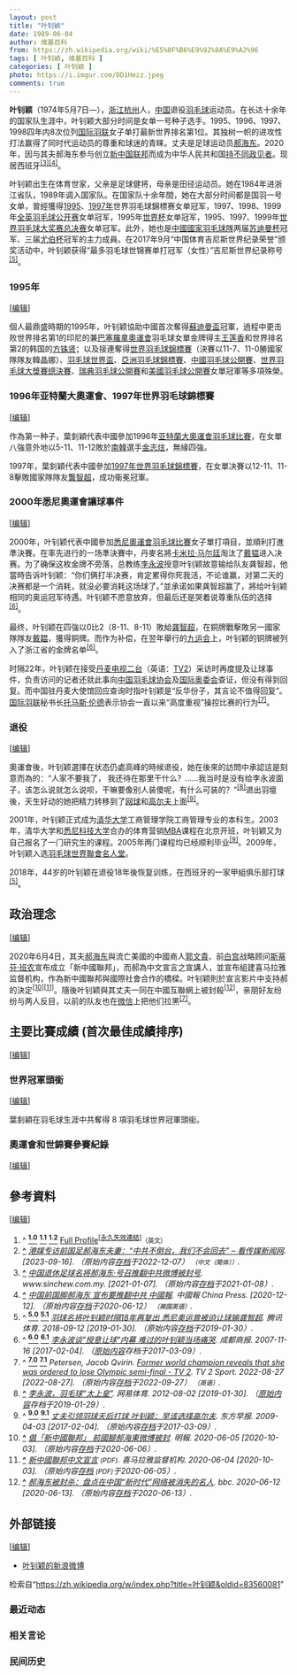 ```yaml
---
layout: post
title: "叶钊颖"
date: 1989-06-04
author: 维基百科
from: https://zh.wikipedia.org/wiki/%E5%8F%B6%E9%92%8A%E9%A2%96
tags: [ 叶钊颖, 维基百科 ]
categories: [ 叶钊颖 ]
photo: https://i.imgur.com/DD1Hezz.jpeg
comments: true
---
```

<div class="mw-content-ltr mw-parser-output" lang="zh" dir="ltr"><div id="noteTA-fd04aeeb" class="noteTA"><div class="noteTA-group"><div data-noteta-group-source="module" data-noteta-group="Badminton"></div></div></div>
<style data-mw-deduplicate="TemplateStyles:r83732082">.mw-parser-output .infobox-subbox{padding:0;border:none;margin:-3px;width:auto;min-width:100%;font-size:100%;clear:none;float:none;background-color:transparent}.mw-parser-output .infobox-3cols-child{margin:auto}.mw-parser-output .infobox .navbar{font-size:100%}body.skin-minerva .mw-parser-output .infobox-header,body.skin-minerva .mw-parser-output .infobox-subheader,body.skin-minerva .mw-parser-output .infobox-above,body.skin-minerva .mw-parser-output .infobox-title,body.skin-minerva .mw-parser-output .infobox-image,body.skin-minerva .mw-parser-output .infobox-full-data,body.skin-minerva .mw-parser-output .infobox-below{text-align:center}@media screen{html.skin-theme-clientpref-night .mw-parser-output .infobox-full-data:not(.notheme)>div:not(.notheme)[style]{background:#1f1f23!important;color:#f8f9fa}@media screen and (prefers-color-scheme:dark){html.skin-theme-clientpref-os .mw-parser-output .infobox-full-data:not(.notheme) div:not(.notheme){background:#1f1f23!important;color:#f8f9fa}}html.skin-theme-clientpref-night .mw-parser-output .infobox td div:not(.notheme)[style]{background:transparent!important;color:var(--color-base,#202122)}@media screen and (prefers-color-scheme:dark){html.skin-theme-clientpref-os .mw-parser-output .infobox td div:not(.notheme)[style]{background:transparent!important;color:var(--color-base,#202122)}}html.skin-theme-clientpref-night .mw-parser-output .infobox td div.NavHead:not(.notheme)[style]{background:transparent!important}}@media screen and (prefers-color-scheme:dark){html.skin-theme-clientpref-os .mw-parser-output .infobox td div.NavHead:not(.notheme)[style]{background:transparent!important}}@media(min-width:640px){body.skin--responsive .mw-parser-output .infobox-table{display:table!important}body.skin--responsive .mw-parser-output .infobox-table>caption{display:table-caption!important}body.skin--responsive .mw-parser-output .infobox-table>tbody{display:table-row-group}body.skin--responsive .mw-parser-output .infobox-table tr{display:table-row!important}body.skin--responsive .mw-parser-output .infobox-table th,body.skin--responsive .mw-parser-output .infobox-table td{padding-left:inherit;padding-right:inherit}}</style>
<style data-mw-deduplicate="TemplateStyles:r67735281">body.skin-minerva .mw-parser-output .infobox table{display:table}body.skin-minerva .mw-parser-output .infobox caption{display:table-caption}</style>

<p><b>叶钊颖</b>（1974年5月7日<span class="useeditintro" title="Template:BLP editintro">—</span>），<a href="/wiki/%E6%B5%99%E6%B1%9F" class="mw-redirect" title="浙江">浙江</a><a href="/wiki/%E6%9D%AD%E5%B7%9E" class="mw-redirect" title="杭州">杭州</a>人，<a href="/wiki/%E4%B8%AD%E5%8D%8E%E4%BA%BA%E6%B0%91%E5%85%B1%E5%92%8C%E5%9B%BD" title="中华人民共和国">中国</a>退役<a href="/wiki/%E7%BE%BD%E6%AF%9B%E7%90%83" title="羽毛球">羽毛球</a>运动员。在长达十余年的国家队生涯中，叶钊颖大部分时间是女单一号种子选手。1995、1996、1997、1998四年内8次位列<a href="/wiki/%E5%9B%BD%E9%99%85%E7%BE%BD%E8%81%94" class="mw-redirect" title="国际羽联">国际羽联</a>女子单打最新世界排名第1位。其独树一帜的进攻性打法赢得了同时代运动员的尊重和球迷的青睐。丈夫是足球运动员<a href="/wiki/%E9%83%9D%E6%B5%B7%E4%B8%9C" title="郝海东">郝海东</a>。2020年，因与其夫郝海东参与创立<a href="/wiki/%E6%96%B0%E4%B8%AD%E5%9B%BD%E8%81%94%E9%82%A6" class="mw-redirect" title="新中国联邦">新中国联邦</a>而成为中华人民共和国<a href="/wiki/%E6%8C%81%E4%B8%8D%E5%90%8C%E6%94%BF%E8%A7%81%E8%80%85" title="持不同政见者">持不同政见者</a>。现居西班牙<sup id="cite_ref-3" class="reference"><a href="#cite_note-3"><span class="cite-bracket">[</span>3<span class="cite-bracket">]</span></a></sup><sup id="cite_ref-4" class="reference"><a href="#cite_note-4"><span class="cite-bracket">[</span>4<span class="cite-bracket">]</span></a></sup>。
</p>
<meta property="mw:PageProp/toc">
<div class="mw-heading mw-heading2"></div>
<p>叶钊颖出生在体育世家，父亲是足球健将，母亲是田径运动员。她在1984年进浙江省队，1989年调入国家队。在国家队十余年間，她在大部分时间都是国羽一号女单，曾經獲得<a href="/wiki/1995%E5%B9%B4%E4%B8%96%E7%95%8C%E7%BE%BD%E6%AF%9B%E7%90%83%E9%8C%A6%E6%A8%99%E8%B3%BD" title="1995年世界羽毛球錦標賽">1995</a>、<a href="/wiki/1997%E5%B9%B4%E4%B8%96%E7%95%8C%E7%BE%BD%E6%AF%9B%E7%90%83%E9%8C%A6%E6%A8%99%E8%B3%BD" title="1997年世界羽毛球錦標賽">1997年</a>世界羽毛球錦標赛女单冠军，1997、1998、1999年<a href="/wiki/%E5%85%A8%E8%8B%B1%E7%BE%BD%E6%AF%9B%E7%90%83%E5%85%AC%E5%BC%80%E8%B5%9B" class="mw-redirect" title="全英羽毛球公开赛">全英羽毛球公开赛</a>女单冠军，1995年<a href="/wiki/%E7%BE%BD%E6%AF%9B%E7%90%83%E4%B8%96%E7%95%8C%E6%9D%AF" title="羽毛球世界杯">世界杯</a>女单冠军，1995、1997、1999年<a href="/wiki/%E4%B8%96%E7%95%8C%E7%BE%BD%E6%AF%9B%E7%90%83%E5%A4%A7%E5%A5%96%E8%B5%9B%E6%80%BB%E5%86%B3%E8%B5%9B" title="世界羽毛球大奖赛总决赛">世界羽毛球大奖赛总决赛</a>女单冠军。此外，她也是<a href="/wiki/%E4%B8%AD%E5%9B%BD%E5%9B%BD%E5%AE%B6%E7%BE%BD%E6%AF%9B%E7%90%83%E9%98%9F" title="中国国家羽毛球队">中國國家羽毛球隊</a>两届<a href="/wiki/%E8%8B%8F%E8%BF%AA%E6%9B%BC%E6%9D%AF" class="mw-redirect" title="苏迪曼杯">苏迪曼杯</a>冠军、三届<a href="/wiki/%E5%B0%A4%E4%BC%AF%E6%9D%AF" title="尤伯杯">尤伯杯</a>冠军的主力成員。在2017年9月“中国体育吉尼斯世界纪录荣誉”颁奖活动中，叶钊颖获得“最多羽毛球世锦赛单打冠军（女性）”吉尼斯世界纪录称号<sup id="cite_ref-再复出_5-0" class="reference"><a href="#cite_note-再复出-5"><span class="cite-bracket">[</span>5<span class="cite-bracket">]</span></a></sup>。
</p>
<div class="mw-heading mw-heading3"><h3 id="1995年"><span id="1995.E5.B9.B4"></span>1995年</h3><span class="mw-editsection"><span class="mw-editsection-bracket">[</span><a href="/w/index.php?title=%E5%8F%B6%E9%92%8A%E9%A2%96&amp;action=edit&amp;section=2" title="编辑章节：1995年"><span>编辑</span></a><span class="mw-editsection-bracket">]</span></span></div>
<p>個人最鼎盛時期的1995年，叶钊颖協助中國首次奪得<a href="/wiki/%E8%98%87%E8%BF%AA%E6%9B%BC%E7%9B%83" title="蘇迪曼盃">蘇迪曼盃</a>冠軍，過程中更击败世界排名第1的印尼的兼<a href="/wiki/1992%E5%B9%B4%E5%A4%8F%E5%AD%A3%E5%A5%A7%E6%9E%97%E5%8C%B9%E5%85%8B%E9%81%8B%E5%8B%95%E6%9C%83" class="mw-redirect" title="1992年夏季奧林匹克運動會">巴塞羅拿奧運會</a>羽毛球女單金牌得主<a href="/wiki/%E7%8E%8B%E8%8E%B2%E9%A6%99" title="王莲香">王莲香</a>和世界排名第2的韩国的<a href="/wiki/%E6%96%B9%E9%8A%96%E8%B3%A2" title="方銖賢">方铢贤</a>；以及接連奪得<a href="/wiki/%E4%B8%96%E7%95%8C%E7%BE%BD%E6%AF%9B%E7%90%83%E9%8C%A6%E6%A8%99%E8%B3%BD" class="mw-redirect" title="世界羽毛球錦標賽">世界羽毛球錦標賽</a>（決賽以11-7、11-0勝國家隊隊友韓晶娜）、<a href="/wiki/%E7%BE%BD%E6%AF%9B%E7%90%83%E4%B8%96%E7%95%8C%E6%9D%AF" title="羽毛球世界杯">羽毛球世界盃</a>、<a href="/wiki/%E4%BA%9E%E6%B4%B2%E7%BE%BD%E6%AF%9B%E7%90%83%E9%8C%A6%E6%A8%99%E8%B3%BD" class="mw-redirect" title="亞洲羽毛球錦標賽">亞洲羽毛球錦標賽</a>、<a href="/wiki/%E4%B8%AD%E5%9C%8B%E7%BE%BD%E6%AF%9B%E7%90%83%E5%85%AC%E9%96%8B%E8%B3%BD" class="mw-redirect" title="中國羽毛球公開賽">中國羽毛球公開賽</a>、<a href="/wiki/%E4%B8%96%E7%95%8C%E7%BE%BD%E6%AF%9B%E7%90%83%E5%A4%A7%E5%A5%96%E8%B5%9B%E6%80%BB%E5%86%B3%E8%B5%9B" title="世界羽毛球大奖赛总决赛">世界羽毛球大獎賽總決賽</a>、<a href="/wiki/%E7%91%9E%E5%85%B8%E7%BE%BD%E6%AF%9B%E7%90%83%E5%85%AC%E9%96%8B%E8%B3%BD" class="mw-redirect" title="瑞典羽毛球公開賽">瑞典羽毛球公開賽</a>和<a href="/wiki/%E7%BE%8E%E5%9C%8B%E7%BE%BD%E6%AF%9B%E7%90%83%E5%85%AC%E9%96%8B%E8%B3%BD" title="美國羽毛球公開賽">美國羽毛球公開賽</a>女單冠軍等多項殊榮。
</p>
<div class="mw-heading mw-heading3"><h3 id="1996年亚特蘭大奧運會、1997年世界羽毛球錦標賽"><span id="1996.E5.B9.B4.E4.BA.9A.E7.89.B9.E8.98.AD.E5.A4.A7.E5.A5.A7.E9.81.8B.E6.9C.83.E3.80.811997.E5.B9.B4.E4.B8.96.E7.95.8C.E7.BE.BD.E6.AF.9B.E7.90.83.E9.8C.A6.E6.A8.99.E8.B3.BD"></span>1996年亚特蘭大奧運會、1997年世界羽毛球錦標賽</h3><span class="mw-editsection"><span class="mw-editsection-bracket">[</span><a href="/w/index.php?title=%E5%8F%B6%E9%92%8A%E9%A2%96&amp;action=edit&amp;section=3" title="编辑章节：1996年亚特蘭大奧運會、1997年世界羽毛球錦標賽"><span>编辑</span></a><span class="mw-editsection-bracket">]</span></span></div>
<p>作為第一种子，葉釗穎代表中國參加1996年<a href="/wiki/1996%E5%B9%B4%E5%A4%8F%E5%AD%A3%E5%A5%A7%E6%9E%97%E5%8C%B9%E5%85%8B%E9%81%8B%E5%8B%95%E6%9C%83" class="mw-redirect" title="1996年夏季奧林匹克運動會">亚特蘭大奧運會</a><a href="/wiki/1996%E5%B9%B4%E5%A4%8F%E5%AD%A3%E5%A5%A5%E6%9E%97%E5%8C%B9%E5%85%8B%E8%BF%90%E5%8A%A8%E4%BC%9A%E7%BE%BD%E6%AF%9B%E7%90%83%E6%AF%94%E8%B5%9B" title="1996年夏季奥林匹克运动会羽毛球比赛">羽毛球比賽</a>，在女單八強意外地以5-11、11-12敗於<a href="/wiki/%E5%8D%97%E9%9F%93" class="mw-redirect" title="南韓">南韓</a>選手<a href="/wiki/%E9%87%91%E5%BF%97%E7%82%AB" title="金志炫">金志炫</a>，無緣四強。
</p><p>1997年，葉釗穎代表中國參加<a href="/wiki/1997%E5%B9%B4%E4%B8%96%E7%95%8C%E7%BE%BD%E6%AF%9B%E7%90%83%E9%8C%A6%E6%A8%99%E8%B3%BD" title="1997年世界羽毛球錦標賽">1997年世界羽毛球錦標賽</a>，在女單决賽以12-11、11-8擊敗國家隊隊友<a href="/wiki/%E9%BE%94%E6%99%BA%E8%B6%85" class="mw-redirect" title="龔智超">龔智超</a>，成功衞冕冠軍。
</p>
<div class="mw-heading mw-heading3"><h3 id="2000年悉尼奧運會讓球事件"><span id="2000.E5.B9.B4.E6.82.89.E5.B0.BC.E5.A5.A7.E9.81.8B.E6.9C.83.E8.AE.93.E7.90.83.E4.BA.8B.E4.BB.B6"></span>2000年悉尼奧運會讓球事件</h3><span class="mw-editsection"><span class="mw-editsection-bracket">[</span><a href="/w/index.php?title=%E5%8F%B6%E9%92%8A%E9%A2%96&amp;action=edit&amp;section=4" title="编辑章节：2000年悉尼奧運會讓球事件"><span>编辑</span></a><span class="mw-editsection-bracket">]</span></span></div>
<p>2000年，叶钊颖代表中國參加<a href="/wiki/2000%E5%B9%B4%E5%A4%8F%E5%AD%A3%E5%A5%A7%E6%9E%97%E5%8C%B9%E5%85%8B%E9%81%8B%E5%8B%95%E6%9C%83" class="mw-redirect" title="2000年夏季奧林匹克運動會">悉尼奧運會</a><a href="/wiki/2000%E5%B9%B4%E5%A4%8F%E5%AD%A3%E5%A5%A5%E6%9E%97%E5%8C%B9%E5%85%8B%E8%BF%90%E5%8A%A8%E4%BC%9A%E7%BE%BD%E6%AF%9B%E7%90%83%E6%AF%94%E8%B5%9B" title="2000年夏季奥林匹克运动会羽毛球比赛">羽毛球比賽</a>女子單打項目，並順利打進準決賽。在率先进行的一场準決賽中，丹麥名將<a href="/wiki/%E5%8D%A1%E7%B1%B3%E6%8B%89%C2%B7%E9%A9%AC%E5%B0%94%E5%BB%B7" title="卡米拉·马尔廷">卡米拉·马尔廷</a>淘汰了<a href="/wiki/%E6%88%B4%E9%9F%AB" title="戴韫">戴韫</a>进入决赛。为了确保这枚金牌不旁落，总教练<a href="/wiki/%E6%9D%8E%E6%B0%B8%E6%B3%A2" title="李永波">李永波</a>授意叶钊颖故意输给队友龚智超，他當時告诉叶钊颖：“你们俩打半决赛，肯定累得你死我活，不论谁赢，对第二天的决赛都是一个消耗，就没必要消耗这场球了。”並承诺如果龚智超赢了，將给叶钊颖相同的奥运冠军待遇。叶钊颖不愿意放弃，但最后还是哭着说尊重队伍的选择<sup id="cite_ref-内幕_6-0" class="reference"><a href="#cite_note-内幕-6"><span class="cite-bracket">[</span>6<span class="cite-bracket">]</span></a></sup>。
</p><p>最终，叶钊颖在四強以0比2（8-11、8-11）敗給<a href="/wiki/%E9%BE%9A%E6%99%BA%E8%B6%85" title="龚智超">龚智超</a>，在銅牌戰擊敗另一國家隊隊友<a href="/wiki/%E6%88%B4%E9%9F%AB" title="戴韫">戴韞</a>，獲得銅牌。而作为补偿，在翌年舉行的<a href="/wiki/%E4%B9%9D%E8%BF%90%E4%BC%9A" class="mw-redirect" title="九运会">九运会</a>上，叶钊颖的铜牌被列入了浙江省的金牌名单<sup id="cite_ref-内幕_6-1" class="reference"><a href="#cite_note-内幕-6"><span class="cite-bracket">[</span>6<span class="cite-bracket">]</span></a></sup>。
</p><p>时隔22年，叶钊颖在接受<span class="ilh-all" data-orig-title="丹麦电视二台" data-lang-code="en" data-lang-name="英语" data-foreign-title="TV2"><span class="ilh-page"><a href="/w/index.php?title=%E4%B8%B9%E9%BA%A6%E7%94%B5%E8%A7%86%E4%BA%8C%E5%8F%B0&amp;action=edit&amp;redlink=1" class="new" title="丹麦电视二台（页面不存在）">丹麦电视二台</a></span><span class="noprint ilh-comment">（<span class="ilh-lang">英语</span><span class="ilh-colon">：</span><span class="ilh-link"><a href="https://en.wikipedia.org/wiki/TV2" class="extiw" title="en:TV2"><span lang="en" dir="auto">TV2</span></a></span>）</span></span>采访时再度提及让球事件，负责访问的记者还就此事向<a href="/wiki/%E4%B8%AD%E5%9B%BD%E7%BE%BD%E6%AF%9B%E7%90%83%E5%8D%8F%E4%BC%9A" title="中国羽毛球协会">中国羽毛球协会</a>及<a href="/wiki/%E5%9B%BD%E9%99%85%E5%A5%A5%E5%A7%94%E4%BC%9A" class="mw-redirect" title="国际奥委会">国际奥委会</a>查证，但没有得到回复。而中国驻丹麦大使馆回应查询时指叶钊颖是“反华份子，其言论不值得回复”。<a href="/wiki/%E5%9B%BD%E9%99%85%E7%BE%BD%E8%81%94" class="mw-redirect" title="国际羽联">国际羽联</a>秘书长<a href="/wiki/%E6%89%98%E9%A6%AC%E6%96%AF%C2%B7%E5%80%AB%E5%BE%B7" title="托馬斯·倫德">托马斯·伦德</a>表示协会一直以来“高度重视”操控比赛的行为<sup id="cite_ref-tv2_7-0" class="reference"><a href="#cite_note-tv2-7"><span class="cite-bracket">[</span>7<span class="cite-bracket">]</span></a></sup>。
</p>
<div class="mw-heading mw-heading3"><h3 id="退役"><span id=".E9.80.80.E5.BD.B9"></span>退役</h3><span class="mw-editsection"><span class="mw-editsection-bracket">[</span><a href="/w/index.php?title=%E5%8F%B6%E9%92%8A%E9%A2%96&amp;action=edit&amp;section=5" title="编辑章节：退役"><span>编辑</span></a><span class="mw-editsection-bracket">]</span></span></div>
<p>奧運會後，叶钊颖選擇在状态仍處高峰的時候退役，她在後來的訪問中承認這是刻意而為的：“人家不要我了， 我还待在那里干什么？……我当时是没有给李永波面子，该怎么说就怎么说呗，干嘛要像别人装傻呢，有什么可装的？”<sup id="cite_ref-太上皇_8-0" class="reference"><a href="#cite_note-太上皇-8"><span class="cite-bracket">[</span>8<span class="cite-bracket">]</span></a></sup>退出羽壇後，天生好动的她把精力转移到了<a href="/wiki/%E7%BD%91%E7%90%83" title="网球">网球</a>和<a href="/wiki/%E9%AB%98%E5%B0%94%E5%A4%AB" class="mw-redirect" title="高尔夫">高尔夫</a>上面<sup id="cite_ref-retired_9-0" class="reference"><a href="#cite_note-retired-9"><span class="cite-bracket">[</span>9<span class="cite-bracket">]</span></a></sup>。
</p><p>2001年，叶钊颖正式成为<a href="/wiki/%E6%B8%85%E5%8D%8E%E5%A4%A7%E5%AD%A6" title="清华大学">清华大学</a>工商管理学院工商管理专业的本科生。2003年，清华大学和<a href="/wiki/%E6%82%89%E5%B0%BC%E7%A7%91%E6%8A%80%E5%A4%A7%E5%AD%A6" title="悉尼科技大学">悉尼科技大学</a>合办的体育营销<a href="/wiki/MBA" class="mw-redirect" title="MBA">MBA</a>课程在北京开班，叶钊颖又为自己报名了一门研究生的课程。2005年两门课程均已经顺利毕业<sup id="cite_ref-retired_9-1" class="reference"><a href="#cite_note-retired-9"><span class="cite-bracket">[</span>9<span class="cite-bracket">]</span></a></sup>。2009年，叶钊颖入选<a href="/wiki/%E7%BE%BD%E6%AF%9B%E7%90%83%E4%B8%96%E7%95%8C%E8%81%AF%E6%9C%83%E5%90%8D%E4%BA%BA%E5%A0%82" title="羽毛球世界聯會名人堂">羽毛球世界聯會名人堂</a>。
</p><p>2018年，44岁的叶钊颖在退役18年後恢复训练，在西班牙的一家甲組俱乐部打球<sup id="cite_ref-再复出_5-1" class="reference"><a href="#cite_note-再复出-5"><span class="cite-bracket">[</span>5<span class="cite-bracket">]</span></a></sup>。
</p>
<div class="mw-heading mw-heading2"><h2 id="政治理念"><span id=".E6.94.BF.E6.B2.BB.E7.90.86.E5.BF.B5"></span>政治理念</h2><span class="mw-editsection"><span class="mw-editsection-bracket">[</span><a href="/w/index.php?title=%E5%8F%B6%E9%92%8A%E9%A2%96&amp;action=edit&amp;section=6" title="编辑章节：政治理念"><span>编辑</span></a><span class="mw-editsection-bracket">]</span></span></div>
<p>2020年6月4日，其夫<a href="/wiki/%E9%83%9D%E6%B5%B7%E4%B8%9C" title="郝海东">郝海东</a>與流亡美國的中國商人<a href="/wiki/%E9%83%AD%E6%96%87%E8%B2%B4" class="mw-redirect" title="郭文貴">郭文貴</a>、前<a href="/wiki/%E7%99%BD%E5%AE%AB" class="mw-redirect" title="白宫">白宫</a>战略顾问<a href="/wiki/%E6%96%AF%E8%92%82%E8%8A%AC%C2%B7%E7%8F%AD%E5%86%9C" class="mw-redirect" title="斯蒂芬·班农">斯蒂芬·班农</a>宣布成立「新中國聯邦」，而郝為中文宣言之宣講人，並宣布組建喜马拉雅监督机构，作為新中國聯邦與國際社會合作的橋樑。叶钊颖則於宣言影片中支持郝的決定<sup id="cite_ref-10" class="reference"><a href="#cite_note-10"><span class="cite-bracket">[</span>10<span class="cite-bracket">]</span></a></sup><sup id="cite_ref-11" class="reference"><a href="#cite_note-11"><span class="cite-bracket">[</span>11<span class="cite-bracket">]</span></a></sup>。隨後叶钊颖與其丈夫一同在中國互聯網上被封殺<sup id="cite_ref-12" class="reference"><a href="#cite_note-12"><span class="cite-bracket">[</span>12<span class="cite-bracket">]</span></a></sup>，亲朋好友纷纷与两人反目，以前的队友也在<a href="/wiki/%E5%BE%AE%E4%BF%A1" title="微信">微信</a>上把他们拉黑<sup id="cite_ref-tv2_7-1" class="reference"><a href="#cite_note-tv2-7"><span class="cite-bracket">[</span>7<span class="cite-bracket">]</span></a></sup>。
</p>
<div class="mw-heading mw-heading2"><h2 id="主要比賽成績_(首次最佳成績排序)"><span id=".E4.B8.BB.E8.A6.81.E6.AF.94.E8.B3.BD.E6.88.90.E7.B8.BE_.28.E9.A6.96.E6.AC.A1.E6.9C.80.E4.BD.B3.E6.88.90.E7.B8.BE.E6.8E.92.E5.BA.8F.29"></span>主要比賽成績 (首次最佳成績排序)</h2><span class="mw-editsection"><span class="mw-editsection-bracket">[</span><a href="/w/index.php?title=%E5%8F%B6%E9%92%8A%E9%A2%96&amp;action=edit&amp;section=7" title="编辑章节：主要比賽成績 (首次最佳成績排序)"><span>编辑</span></a><span class="mw-editsection-bracket">]</span></span></div>

<div class="mw-heading mw-heading3"><h3 id="世界冠軍頭銜"><span id=".E4.B8.96.E7.95.8C.E5.86.A0.E8.BB.8D.E9.A0.AD.E9.8A.9C"></span>世界冠軍頭銜</h3><span class="mw-editsection"><span class="mw-editsection-bracket">[</span><a href="/w/index.php?title=%E5%8F%B6%E9%92%8A%E9%A2%96&amp;action=edit&amp;section=8" title="编辑章节：世界冠軍頭銜"><span>编辑</span></a><span class="mw-editsection-bracket">]</span></span></div>
<p>葉釗穎在羽毛球生涯中共奪得 8 項羽毛球世界冠軍頭銜。
</p>

<div class="mw-heading mw-heading3"><h3 id="奧運會和世錦賽參賽紀錄"><span id=".E5.A5.A7.E9.81.8B.E6.9C.83.E5.92.8C.E4.B8.96.E9.8C.A6.E8.B3.BD.E5.8F.83.E8.B3.BD.E7.B4.80.E9.8C.84"></span>奧運會和世錦賽參賽紀錄</h3><span class="mw-editsection"><span class="mw-editsection-bracket">[</span><a href="/w/index.php?title=%E5%8F%B6%E9%92%8A%E9%A2%96&amp;action=edit&amp;section=9" title="编辑章节：奧運會和世錦賽參賽紀錄"><span>编辑</span></a><span class="mw-editsection-bracket">]</span></span></div>

<div class="mw-heading mw-heading2"><h2 id="參考資料"><span id=".E5.8F.83.E8.80.83.E8.B3.87.E6.96.99"></span>參考資料</h2><span class="mw-editsection"><span class="mw-editsection-bracket">[</span><a href="/w/index.php?title=%E5%8F%B6%E9%92%8A%E9%A2%96&amp;action=edit&amp;section=10" title="编辑章节：參考資料"><span>编辑</span></a><span class="mw-editsection-bracket">]</span></span></div>
<div class="reflist" style="list-style-type: decimal;">
<ol class="references">
<li id="cite_note-Full_Profile-1"><span class="mw-cite-backlink">^ <a href="#cite_ref-Full_Profile_1-0"><sup><b>1.0</b></sup></a> <a href="#cite_ref-Full_Profile_1-1"><sup><b>1.1</b></sup></a> <a href="#cite_ref-Full_Profile_1-2"><sup><b>1.2</b></sup></a></span> <span class="reference-text"><a rel="nofollow" class="external text" href="http://bwfcontent.tournamentsoftware.com/profile/biography.aspx?id=F10573D5-C48E-4383-8786-0247C38E614B">Full Profile</a><sup class="noprint Inline-Template"><span style="white-space: nowrap;">[<a href="/wiki/Wikipedia:%E5%A4%B1%E6%95%88%E9%93%BE%E6%8E%A5" title="Wikipedia:失效链接"><span title="自2019年10月失效">永久失效連結</span></a>]</span></sup><span style="font-family: sans-serif; cursor: default; color:var(--color-subtle, #54595d); font-size: 0.8em; bottom: 0.1em; font-weight: bold;" title="英語">（英文）</span></span>
</li>
<li id="cite_note-2"><span class="mw-cite-backlink"><b><a href="#cite_ref-2">^</a></b></span> <span class="reference-text"><cite class="citation web"><a rel="nofollow" class="external text" href="https://m.vct.news/news/4676b868-f1ec-4e7e-b77a-81df4a35abd1">港媒专访前国足郝海东夫妻：“中共不倒台，我们不会回去” – 看传媒新闻网</a>.  <span class="reference-accessdate"> [<span class="nowrap">2023-09-16</span>]</span>. （原始内容<a rel="nofollow" class="external text" href="https://web.archive.org/web/20221207132705/https://m.vct.news/news/4676b868-f1ec-4e7e-b77a-81df4a35abd1">存档</a>于2022-12-07） <span style="font-family: sans-serif; cursor: default; color:var(--color-subtle, #54595d); font-size: 0.8em; bottom: 0.1em; font-weight: bold;" title="连接到中文（简体）网页">（中文（简体））</span>.</cite><span title="ctx_ver=Z39.88-2004&amp;rfr_id=info%3Asid%2Fzh.wikipedia.org%3A%E5%8F%B6%E9%92%8A%E9%A2%96&amp;rft.btitle=%E6%B8%AF%E5%AA%92%E4%B8%93%E8%AE%BF%E5%89%8D%E5%9B%BD%E8%B6%B3%E9%83%9D%E6%B5%B7%E4%B8%9C%E5%A4%AB%E5%A6%BB%EF%BC%9A%E2%80%9C%E4%B8%AD%E5%85%B1%E4%B8%8D%E5%80%92%E5%8F%B0%EF%BC%8C%E6%88%91%E4%BB%AC%E4%B8%8D%E4%BC%9A%E5%9B%9E%E5%8E%BB%E2%80%9D+%E2%80%93+%E7%9C%8B%E4%BC%A0%E5%AA%92%E6%96%B0%E9%97%BB%E7%BD%91&amp;rft.genre=unknown&amp;rft_id=https%3A%2F%2Fm.vct.news%2Fnews%2F4676b868-f1ec-4e7e-b77a-81df4a35abd1&amp;rft_val_fmt=info%3Aofi%2Ffmt%3Akev%3Amtx%3Abook" class="Z3988"><span style="display:none;">&nbsp;</span></span></span>
</li>
<li id="cite_note-3"><span class="mw-cite-backlink"><b><a href="#cite_ref-3">^</a></b></span> <span class="reference-text"><cite class="citation web"><a rel="nofollow" class="external text" href="https://www.sinchew.com.my/content/content_2283995.html">中国退休足球名将郝海东‧号召推翻中共微博被封号</a>. www.sinchew.com.my.  <span class="reference-accessdate"> [<span class="nowrap">2021-01-07</span>]</span>. （原始内容<a rel="nofollow" class="external text" href="https://web.archive.org/web/20210108171903/https://www.sinchew.com.my/content/content_2283995.html">存档</a>于2021-01-08）.</cite><span title="ctx_ver=Z39.88-2004&amp;rfr_id=info%3Asid%2Fzh.wikipedia.org%3A%E5%8F%B6%E9%92%8A%E9%A2%96&amp;rft.atitle=%E4%B8%AD%E5%9B%BD%E9%80%80%E4%BC%91%E8%B6%B3%E7%90%83%E5%90%8D%E5%B0%86%E9%83%9D%E6%B5%B7%E4%B8%9C%E2%80%A7%E5%8F%B7%E5%8F%AC%E6%8E%A8%E7%BF%BB%E4%B8%AD%E5%85%B1%E5%BE%AE%E5%8D%9A%E8%A2%AB%E5%B0%81%E5%8F%B7&amp;rft.genre=unknown&amp;rft.jtitle=www.sinchew.com.my&amp;rft_id=https%3A%2F%2Fwww.sinchew.com.my%2Fcontent%2Fcontent_2283995.html&amp;rft_val_fmt=info%3Aofi%2Ffmt%3Akev%3Amtx%3Ajournal" class="Z3988"><span style="display:none;">&nbsp;</span></span></span>
</li>
<li id="cite_note-4"><span class="mw-cite-backlink"><b><a href="#cite_ref-4">^</a></b></span> <span class="reference-text"><cite class="citation web"><a rel="nofollow" class="external text" href="https://www.chinapress.com.my/20200604/%e4%b8%ad%e5%9b%bd%e5%89%8d%e5%9b%bd%e8%84%9a%e9%83%9d%e6%b5%b7%e4%b8%9c-%e5%ae%a3%e5%b8%83%e8%a6%81%e6%8e%a8%e7%bf%bb%e4%b8%ad%e5%85%b1/">中国前国脚郝海东 宣布要推翻中共 中國報</a>. 中國報 China Press.  <span class="reference-accessdate"> [<span class="nowrap">2020-12-12</span>]</span>. （原始内容<a rel="nofollow" class="external text" href="https://web.archive.org/web/20200612011110/https://www.chinapress.com.my/20200604/%e4%b8%ad%e5%9b%bd%e5%89%8d%e5%9b%bd%e8%84%9a%e9%83%9d%e6%b5%b7%e4%b8%9c-%e5%ae%a3%e5%b8%83%e8%a6%81%e6%8e%a8%e7%bf%bb%e4%b8%ad%e5%85%b1/">存档</a>于2020-06-12） <span style="font-family: sans-serif; cursor: default; color:var(--color-subtle, #54595d); font-size: 0.8em; bottom: 0.1em; font-weight: bold;" title="连接到美国英语网页">（美国英语）</span>.</cite><span title="ctx_ver=Z39.88-2004&amp;rfr_id=info%3Asid%2Fzh.wikipedia.org%3A%E5%8F%B6%E9%92%8A%E9%A2%96&amp;rft.atitle=%E4%B8%AD%E5%9B%BD%E5%89%8D%E5%9B%BD%E8%84%9A%E9%83%9D%E6%B5%B7%E4%B8%9C+%E5%AE%A3%E5%B8%83%E8%A6%81%E6%8E%A8%E7%BF%BB%E4%B8%AD%E5%85%B1+%E4%B8%AD%E5%9C%8B%E5%A0%B1&amp;rft.genre=unknown&amp;rft.jtitle=%E4%B8%AD%E5%9C%8B%E5%A0%B1+China+Press&amp;rft_id=https%3A%2F%2Fwww.chinapress.com.my%2F20200604%2F%25e4%25b8%25ad%25e5%259b%25bd%25e5%2589%258d%25e5%259b%25bd%25e8%2584%259a%25e9%2583%259d%25e6%25b5%25b7%25e4%25b8%259c-%25e5%25ae%25a3%25e5%25b8%2583%25e8%25a6%2581%25e6%258e%25a8%25e7%25bf%25bb%25e4%25b8%25ad%25e5%2585%25b1%2F&amp;rft_val_fmt=info%3Aofi%2Ffmt%3Akev%3Amtx%3Ajournal" class="Z3988"><span style="display:none;">&nbsp;</span></span></span>
</li>
<li id="cite_note-再复出-5"><span class="mw-cite-backlink">^ <a href="#cite_ref-再复出_5-0"><sup><b>5.0</b></sup></a> <a href="#cite_ref-再复出_5-1"><sup><b>5.1</b></sup></a></span> <span class="reference-text"><cite class="citation news"><a rel="nofollow" class="external text" href="https://sports.qq.com/a/20180912/100491.htm">羽球名将叶钊颖时隔18年再复出 悉尼奥运曾被迫让球输龚智超</a>. 腾讯体育. 2018-09-12 <span class="reference-accessdate"> [<span class="nowrap">2019-01-30</span>]</span>. （原始内容<a rel="nofollow" class="external text" href="https://web.archive.org/web/20190130110156/https://sports.qq.com/a/20180912/100491.htm">存档</a>于2019-01-30）.</cite><span title="ctx_ver=Z39.88-2004&amp;rfr_id=info%3Asid%2Fzh.wikipedia.org%3A%E5%8F%B6%E9%92%8A%E9%A2%96&amp;rft.atitle=%E7%BE%BD%E7%90%83%E5%90%8D%E5%B0%86%E5%8F%B6%E9%92%8A%E9%A2%96%E6%97%B6%E9%9A%9418%E5%B9%B4%E5%86%8D%E5%A4%8D%E5%87%BA+%E6%82%89%E5%B0%BC%E5%A5%A5%E8%BF%90%E6%9B%BE%E8%A2%AB%E8%BF%AB%E8%AE%A9%E7%90%83%E8%BE%93%E9%BE%9A%E6%99%BA%E8%B6%85&amp;rft.date=2018-09-12&amp;rft.genre=article&amp;rft_id=https%3A%2F%2Fsports.qq.com%2Fa%2F20180912%2F100491.htm&amp;rft_val_fmt=info%3Aofi%2Ffmt%3Akev%3Amtx%3Ajournal" class="Z3988"><span style="display:none;">&nbsp;</span></span></span>
</li>
<li id="cite_note-内幕-6"><span class="mw-cite-backlink">^ <a href="#cite_ref-内幕_6-0"><sup><b>6.0</b></sup></a> <a href="#cite_ref-内幕_6-1"><sup><b>6.1</b></sup></a></span> <span class="reference-text"><cite class="citation news"><a rel="nofollow" class="external text" href="https://web.archive.org/web/20170309082422/http://sports.sohu.com/20071116/n253284057.shtml">李永波谈"授意让球"内幕 难过的叶钊颖当场痛哭</a>. 成都商报. 2007-11-16 <span class="reference-accessdate"> [<span class="nowrap">2017-02-04</span>]</span>. （<a rel="nofollow" class="external text" href="http://sports.sohu.com/20071116/n253284057.shtml">原始内容</a>存档于2017-03-09）.</cite><span title="ctx_ver=Z39.88-2004&amp;rfr_id=info%3Asid%2Fzh.wikipedia.org%3A%E5%8F%B6%E9%92%8A%E9%A2%96&amp;rft.atitle=%E6%9D%8E%E6%B0%B8%E6%B3%A2%E8%B0%88%22%E6%8E%88%E6%84%8F%E8%AE%A9%E7%90%83%22%E5%86%85%E5%B9%95+%E9%9A%BE%E8%BF%87%E7%9A%84%E5%8F%B6%E9%92%8A%E9%A2%96%E5%BD%93%E5%9C%BA%E7%97%9B%E5%93%AD&amp;rft.date=2007-11-16&amp;rft.genre=article&amp;rft_id=http%3A%2F%2Fsports.sohu.com%2F20071116%2Fn253284057.shtml&amp;rft_val_fmt=info%3Aofi%2Ffmt%3Akev%3Amtx%3Ajournal" class="Z3988"><span style="display:none;">&nbsp;</span></span></span>
</li>
<li id="cite_note-tv2-7"><span class="mw-cite-backlink">^ <a href="#cite_ref-tv2_7-0"><sup><b>7.0</b></sup></a> <a href="#cite_ref-tv2_7-1"><sup><b>7.1</b></sup></a></span> <span class="reference-text"><cite class="citation web">Petersen, Jacob Qvirin. <a rel="nofollow" class="external text" href="https://sport.tv2.dk/badminton/2022-08-27-former-world-champion-reveals-that-she-was-ordered-to-lose-olympic-semi-final">Former world champion reveals that she was ordered to lose Olympic semi-final - TV 2</a>. TV 2 Sport. 2022-08-27 <span class="reference-accessdate"> [<span class="nowrap">2022-08-27</span>]</span>. （原始内容<a rel="nofollow" class="external text" href="https://web.archive.org/web/20220927213348/https://sport.tv2.dk/badminton/2022-08-27-former-world-champion-reveals-that-she-was-ordered-to-lose-olympic-semi-final">存档</a>于2022-09-27） <span style="font-family: sans-serif; cursor: default; color:var(--color-subtle, #54595d); font-size: 0.8em; bottom: 0.1em; font-weight: bold;" title="连接到英语网页">（英语）</span>.</cite><span title="ctx_ver=Z39.88-2004&amp;rfr_id=info%3Asid%2Fzh.wikipedia.org%3A%E5%8F%B6%E9%92%8A%E9%A2%96&amp;rft.atitle=Former+world+champion+reveals+that+she+was+ordered+to+lose+Olympic+semi-final+-+TV+2&amp;rft.aufirst=Jacob+Qvirin&amp;rft.aulast=Petersen&amp;rft.date=2022-08-27&amp;rft.genre=unknown&amp;rft.jtitle=TV+2+Sport&amp;rft_id=https%3A%2F%2Fsport.tv2.dk%2Fbadminton%2F2022-08-27-former-world-champion-reveals-that-she-was-ordered-to-lose-olympic-semi-final&amp;rft_val_fmt=info%3Aofi%2Ffmt%3Akev%3Amtx%3Ajournal" class="Z3988"><span style="display:none;">&nbsp;</span></span></span>
</li>
<li id="cite_note-太上皇-8"><span class="mw-cite-backlink"><b><a href="#cite_ref-太上皇_8-0">^</a></b></span> <span class="reference-text"><cite class="citation news"><a rel="nofollow" class="external text" href="https://web.archive.org/web/20190129235919/http://sports.163.com/12/0802/07/87SUA3HP000502OI.html">李永波，羽毛球“太上皇”</a>. 网易体育. 2012-08-02 <span class="reference-accessdate"> [<span class="nowrap">2019-01-30</span>]</span>. （<a rel="nofollow" class="external text" href="http://sports.163.com/12/0802/07/87SUA3HP000502OI.html">原始内容</a>存档于2019-01-29）.</cite><span title="ctx_ver=Z39.88-2004&amp;rfr_id=info%3Asid%2Fzh.wikipedia.org%3A%E5%8F%B6%E9%92%8A%E9%A2%96&amp;rft.atitle=%E6%9D%8E%E6%B0%B8%E6%B3%A2%EF%BC%8C%E7%BE%BD%E6%AF%9B%E7%90%83%E2%80%9C%E5%A4%AA%E4%B8%8A%E7%9A%87%E2%80%9D&amp;rft.date=2012-08-02&amp;rft.genre=article&amp;rft_id=http%3A%2F%2Fsports.163.com%2F12%2F0802%2F07%2F87SUA3HP000502OI.html&amp;rft_val_fmt=info%3Aofi%2Ffmt%3Akev%3Amtx%3Ajournal" class="Z3988"><span style="display:none;">&nbsp;</span></span></span>
</li>
<li id="cite_note-retired-9"><span class="mw-cite-backlink">^ <a href="#cite_ref-retired_9-0"><sup><b>9.0</b></sup></a> <a href="#cite_ref-retired_9-1"><sup><b>9.1</b></sup></a></span> <span class="reference-text"><cite class="citation news"><a rel="nofollow" class="external text" href="http://sports.sina.com.cn/golf/2009-04-03/09594304226.shtml">丈夫引领羽球天后打球 叶钊颖：早该选择高尔夫</a>. 东方早报. 2009-04-03 <span class="reference-accessdate"> [<span class="nowrap">2017-02-04</span>]</span>. （原始内容<a rel="nofollow" class="external text" href="https://web.archive.org/web/20170309082512/http://sports.sina.com.cn/golf/2009-04-03/09594304226.shtml">存档</a>于2017-03-09）.</cite><span title="ctx_ver=Z39.88-2004&amp;rfr_id=info%3Asid%2Fzh.wikipedia.org%3A%E5%8F%B6%E9%92%8A%E9%A2%96&amp;rft.atitle=%E4%B8%88%E5%A4%AB%E5%BC%95%E9%A2%86%E7%BE%BD%E7%90%83%E5%A4%A9%E5%90%8E%E6%89%93%E7%90%83+%E5%8F%B6%E9%92%8A%E9%A2%96%EF%BC%9A%E6%97%A9%E8%AF%A5%E9%80%89%E6%8B%A9%E9%AB%98%E5%B0%94%E5%A4%AB&amp;rft.date=2009-04-03&amp;rft.genre=article&amp;rft_id=http%3A%2F%2Fsports.sina.com.cn%2Fgolf%2F2009-04-03%2F09594304226.shtml&amp;rft_val_fmt=info%3Aofi%2Ffmt%3Akev%3Amtx%3Ajournal" class="Z3988"><span style="display:none;">&nbsp;</span></span></span>
</li>
<li id="cite_note-10"><span class="mw-cite-backlink"><b><a href="#cite_ref-10">^</a></b></span> <span class="reference-text"><cite class="citation news"><a rel="nofollow" class="external text" href="https://news.mingpao.com/pns/要聞/article/20200605/s00001/1591296615413/倡「新中國聯邦」-前國腳郝海東微博被封">倡「新中國聯邦」 前國腳郝海東微博被封</a>. 明報. 2020-06-05 <span class="reference-accessdate"> [<span class="nowrap">2020-10-03</span>]</span>. （原始内容<a rel="nofollow" class="external text" href="https://web.archive.org/web/20200606044005/https://news.mingpao.com/pns/%E8%A6%81%E8%81%9E/article/20200605/s00001/1591296615413/%E5%80%A1%E3%80%8C%E6%96%B0%E4%B8%AD%E5%9C%8B%E8%81%AF%E9%82%A6%E3%80%8D-%E5%89%8D%E5%9C%8B%E8%85%B3%E9%83%9D%E6%B5%B7%E6%9D%B1%E5%BE%AE%E5%8D%9A%E8%A2%AB%E5%B0%81">存档</a>于2020-06-06）.</cite><span title="ctx_ver=Z39.88-2004&amp;rfr_id=info%3Asid%2Fzh.wikipedia.org%3A%E5%8F%B6%E9%92%8A%E9%A2%96&amp;rft.atitle=%E5%80%A1%E3%80%8C%E6%96%B0%E4%B8%AD%E5%9C%8B%E8%81%AF%E9%82%A6%E3%80%8D+%E5%89%8D%E5%9C%8B%E8%85%B3%E9%83%9D%E6%B5%B7%E6%9D%B1%E5%BE%AE%E5%8D%9A%E8%A2%AB%E5%B0%81&amp;rft.date=2020-06-05&amp;rft.genre=article&amp;rft_id=https%3A%2F%2Fnews.mingpao.com%2Fpns%2F%E8%A6%81%E8%81%9E%2Farticle%2F20200605%2Fs00001%2F1591296615413%2F%E5%80%A1%E3%80%8C%E6%96%B0%E4%B8%AD%E5%9C%8B%E8%81%AF%E9%82%A6%E3%80%8D-%E5%89%8D%E5%9C%8B%E8%85%B3%E9%83%9D%E6%B5%B7%E6%9D%B1%E5%BE%AE%E5%8D%9A%E8%A2%AB%E5%B0%81&amp;rft_val_fmt=info%3Aofi%2Ffmt%3Akev%3Amtx%3Ajournal" class="Z3988"><span style="display:none;">&nbsp;</span></span></span>
</li>
<li id="cite_note-11"><span class="mw-cite-backlink"><b><a href="#cite_ref-11">^</a></b></span> <span class="reference-text"><cite class="citation news"><a rel="nofollow" class="external text" href="https://s3.amazonaws.com/gnews-media-offload/wp-content/uploads/2020/06/03195730/【中文】新中国联邦宣言.pdf">新中國聯邦中文宣言</a> <span style="font-size:85%;">(PDF)</span>. 喜马拉雅监督机构. 2020-06-04 <span class="reference-accessdate"> [<span class="nowrap">2020-10-03</span>]</span>. （原始内容<a rel="nofollow" class="external text" href="https://web.archive.org/web/20200605194935/https://s3.amazonaws.com/gnews-media-offload/wp-content/uploads/2020/06/03195730/%E3%80%90%E4%B8%AD%E6%96%87%E3%80%91%E6%96%B0%E4%B8%AD%E5%9B%BD%E8%81%94%E9%82%A6%E5%AE%A3%E8%A8%80.pdf">存档</a> <span style="font-size:85%;">(PDF)</span>于2020-06-05）.</cite><span title="ctx_ver=Z39.88-2004&amp;rfr_id=info%3Asid%2Fzh.wikipedia.org%3A%E5%8F%B6%E9%92%8A%E9%A2%96&amp;rft.atitle=%E6%96%B0%E4%B8%AD%E5%9C%8B%E8%81%AF%E9%82%A6%E4%B8%AD%E6%96%87%E5%AE%A3%E8%A8%80&amp;rft.date=2020-06-04&amp;rft.genre=article&amp;rft_id=https%3A%2F%2Fs3.amazonaws.com%2Fgnews-media-offload%2Fwp-content%2Fuploads%2F2020%2F06%2F03195730%2F%E3%80%90%E4%B8%AD%E6%96%87%E3%80%91%E6%96%B0%E4%B8%AD%E5%9B%BD%E8%81%94%E9%82%A6%E5%AE%A3%E8%A8%80.pdf&amp;rft_val_fmt=info%3Aofi%2Ffmt%3Akev%3Amtx%3Ajournal" class="Z3988"><span style="display:none;">&nbsp;</span></span></span>
</li>
<li id="cite_note-12"><span class="mw-cite-backlink"><b><a href="#cite_ref-12">^</a></b></span> <span class="reference-text"><cite class="citation news"><a rel="nofollow" class="external text" href="https://www.bbc.com/zhongwen/simp/chinese-news-53018660">郝海东被封杀：盘点在中国“新时代”网络被消失的名人</a>. bbc. 2020-06-12 <span class="reference-accessdate"> [<span class="nowrap">2020-06-13</span>]</span>. （原始内容<a rel="nofollow" class="external text" href="https://web.archive.org/web/20200613090203/https://www.bbc.com/zhongwen/simp/chinese-news-53018660">存档</a>于2020-06-13）.</cite><span title="ctx_ver=Z39.88-2004&amp;rfr_id=info%3Asid%2Fzh.wikipedia.org%3A%E5%8F%B6%E9%92%8A%E9%A2%96&amp;rft.atitle=%E9%83%9D%E6%B5%B7%E4%B8%9C%E8%A2%AB%E5%B0%81%E6%9D%80%EF%BC%9A%E7%9B%98%E7%82%B9%E5%9C%A8%E4%B8%AD%E5%9B%BD%E2%80%9C%E6%96%B0%E6%97%B6%E4%BB%A3%E2%80%9D%E7%BD%91%E7%BB%9C%E8%A2%AB%E6%B6%88%E5%A4%B1%E7%9A%84%E5%90%8D%E4%BA%BA&amp;rft.date=2020-06-12&amp;rft.genre=article&amp;rft_id=https%3A%2F%2Fwww.bbc.com%2Fzhongwen%2Fsimp%2Fchinese-news-53018660&amp;rft_val_fmt=info%3Aofi%2Ffmt%3Akev%3Amtx%3Ajournal" class="Z3988"><span style="display:none;">&nbsp;</span></span></span>
</li>
</ol></div>
<div class="mw-heading mw-heading2"><h2 id="外部链接"><span id=".E5.A4.96.E9.83.A8.E9.93.BE.E6.8E.A5"></span>外部链接</h2><span class="mw-editsection"><span class="mw-editsection-bracket">[</span><a href="/w/index.php?title=%E5%8F%B6%E9%92%8A%E9%A2%96&amp;action=edit&amp;section=11" title="编辑章节：外部链接"><span>编辑</span></a><span class="mw-editsection-bracket">]</span></span></div>
<ul><li><a rel="nofollow" class="external text" href="https://weibo.com/yezhaoying">叶钊颖的新浪微博</a></li></ul>
<div class="navbox-styles"><style data-mw-deduplicate="TemplateStyles:r84265675">.mw-parser-output .hlist dl,.mw-parser-output .hlist ol,.mw-parser-output .hlist ul{margin:0;padding:0}.mw-parser-output .hlist dd,.mw-parser-output .hlist dt,.mw-parser-output .hlist li{margin:0;display:inline}.mw-parser-output .hlist.inline,.mw-parser-output .hlist.inline dl,.mw-parser-output .hlist.inline ol,.mw-parser-output .hlist.inline ul,.mw-parser-output .hlist dl dl,.mw-parser-output .hlist dl ol,.mw-parser-output .hlist dl ul,.mw-parser-output .hlist ol dl,.mw-parser-output .hlist ol ol,.mw-parser-output .hlist ol ul,.mw-parser-output .hlist ul dl,.mw-parser-output .hlist ul ol,.mw-parser-output .hlist ul ul{display:inline}.mw-parser-output .hlist .mw-empty-li{display:none}.mw-parser-output .hlist dt::after{content:" :"}.mw-parser-output .hlist dd::after,.mw-parser-output .hlist li::after{content:" · ";font-weight:bold}.mw-parser-output .hlist-pipe dd::after,.mw-parser-output .hlist-pipe li::after{content:" | ";font-weight:normal}.mw-parser-output .hlist-hyphen dd::after,.mw-parser-output .hlist-hyphen li::after{content:" - ";font-weight:normal}.mw-parser-output .hlist-comma dd::after,.mw-parser-output .hlist-comma li::after{content:"、";font-weight:normal}.mw-parser-output .hlist dd:last-child::after,.mw-parser-output .hlist dt:last-child::after,.mw-parser-output .hlist li:last-child::after{content:none}.mw-parser-output .hlist ol{counter-reset:listitem}.mw-parser-output .hlist ol>li{counter-increment:listitem}.mw-parser-output .hlist ol>li::before{content:" "counter(listitem)"\a0 "}.mw-parser-output .hlist dd ol>li:first-child::before,.mw-parser-output .hlist dt ol>li:first-child::before,.mw-parser-output .hlist li ol>li:first-child::before{content:"（"counter(listitem)"\a0 "}.mw-parser-output ul.cslist,.mw-parser-output ul.sslist{margin:0;padding:0;display:inline-block;list-style:none}.mw-parser-output .cslist li,.mw-parser-output .sslist li{margin:0;display:inline-block}.mw-parser-output .cslist li::after{content:"，"}.mw-parser-output .sslist li::after{content:"；"}.mw-parser-output .cslist li:last-child::after,.mw-parser-output .sslist li:last-child::after{content:none}</style><style data-mw-deduplicate="TemplateStyles:r82655520">.mw-parser-output .plainlist ol,.mw-parser-output .plainlist ul{line-height:inherit;list-style:none;margin:0;padding:0}.mw-parser-output .plainlist ol li,.mw-parser-output .plainlist ul li{margin-bottom:0}</style><style data-mw-deduplicate="TemplateStyles:r84261037">.mw-parser-output .navbox{box-sizing:border-box;border:1px solid #a2a9b1;width:100%;clear:both;font-size:88%;text-align:center;padding:1px;margin:1em auto 0}.mw-parser-output .navbox .navbox{margin-top:0}.mw-parser-output .navbox+.navbox,.mw-parser-output .navbox+.navbox-styles+.navbox{margin-top:-1px}.mw-parser-output .navbox-inner,.mw-parser-output .navbox-subgroup{width:100%}.mw-parser-output .navbox-group,.mw-parser-output .navbox-title,.mw-parser-output .navbox-abovebelow{text-align:center;padding-left:1em;padding-right:1em}.mw-parser-output .navbox-group{white-space:nowrap;text-align:right}.mw-parser-output .navbox,.mw-parser-output .navbox-subgroup{background-color:#fdfdfd}.mw-parser-output .navbox-list{border-color:#fdfdfd}.mw-parser-output .navbox-list-with-group{text-align:left;border-left-width:2px;border-left-style:solid}.mw-parser-output tr+tr>.navbox-abovebelow,.mw-parser-output tr+tr>.navbox-group,.mw-parser-output tr+tr>.navbox-image,.mw-parser-output tr+tr>.navbox-list{border-top:2px solid #fdfdfd}.mw-parser-output .navbox-title{background-color:#ccf;position:relative}.mw-parser-output .navbox-abovebelow,.mw-parser-output .navbox-group,.mw-parser-output .navbox-subgroup .navbox-title{background-color:#ddf}.mw-parser-output .navbox-subgroup .navbox-group,.mw-parser-output .navbox-subgroup .navbox-abovebelow{background-color:#e6e6ff}.mw-parser-output .navbox-even{background-color:#f7f7f7}.mw-parser-output .navbox-odd{background-color:transparent}.mw-parser-output .navbox .hlist td dl,.mw-parser-output .navbox .hlist td ol,.mw-parser-output .navbox .hlist td ul,.mw-parser-output .navbox td.hlist dl,.mw-parser-output .navbox td.hlist ol,.mw-parser-output .navbox td.hlist ul{padding:0.125em 0}.mw-parser-output .navbox .navbar{display:block;font-size:100%}.mw-parser-output .navbox-title .navbar{float:left;text-align:left;margin-right:0.5em;width:auto;padding-left:0.2em;position:absolute;left:1em}.mw-parser-output .navbox .mw-collapsible-toggle{margin-left:0.5em;position:absolute;right:1em}body.skin--responsive .mw-parser-output .navbox-image img{max-width:none!important}@media print{body.ns-0 .mw-parser-output .navbox{display:none!important}}</style><style data-mw-deduplicate="TemplateStyles:r79074265">.mw-parser-output .div-col{margin-top:0.3em;column-width:30em}.mw-parser-output .div-col-small{font-size:90%}.mw-parser-output .div-col-rules{column-rule:1px solid #aaa}.mw-parser-output .div-col dl,.mw-parser-output .div-col ol,.mw-parser-output .div-col ul{margin-top:0}.mw-parser-output .div-col li,.mw-parser-output .div-col dd{page-break-inside:avoid;break-inside:avoid-column}.mw-parser-output .plainlist ol,.mw-parser-output .plainlist ul{line-height:inherit;list-style:none;margin:0}.mw-parser-output .plainlist ol li,.mw-parser-output .plainlist ul li{margin-bottom:0}</style></div>
<div class="navbox-styles"><link rel="mw-deduplicated-inline-style" href="mw-data:TemplateStyles:r84265675"><link rel="mw-deduplicated-inline-style" href="mw-data:TemplateStyles:r84261037"></div>
<div class="navbox-styles"><link rel="mw-deduplicated-inline-style" href="mw-data:TemplateStyles:r84265675"><link rel="mw-deduplicated-inline-style" href="mw-data:TemplateStyles:r84261037"></div>
<div class="navbox-styles"><link rel="mw-deduplicated-inline-style" href="mw-data:TemplateStyles:r84265675"><link rel="mw-deduplicated-inline-style" href="mw-data:TemplateStyles:r84261037"></div>
<div class="navbox-styles"><link rel="mw-deduplicated-inline-style" href="mw-data:TemplateStyles:r84265675"><link rel="mw-deduplicated-inline-style" href="mw-data:TemplateStyles:r84261037"></div>
<div class="navbox-styles"><link rel="mw-deduplicated-inline-style" href="mw-data:TemplateStyles:r84265675"><link rel="mw-deduplicated-inline-style" href="mw-data:TemplateStyles:r84261037"></div>
<div class="navbox-styles"><link rel="mw-deduplicated-inline-style" href="mw-data:TemplateStyles:r84265675"><link rel="mw-deduplicated-inline-style" href="mw-data:TemplateStyles:r84261037"><style data-mw-deduplicate="TemplateStyles:r83933911">@media screen{html.skin-theme-clientpref-night .mw-parser-output div:not(.notheme)>.tmp-color,html.skin-theme-clientpref-night .mw-parser-output p>.tmp-color,html.skin-theme-clientpref-night .mw-parser-output table:not(.notheme) .tmp-color{color:inherit!important}}@media screen and (prefers-color-scheme:dark){html.skin-theme-clientpref-os .mw-parser-output div:not(.notheme)>.tmp-color,html.skin-theme-clientpref-os .mw-parser-output p>.tmp-color,html.skin-theme-clientpref-os .mw-parser-output table:not(.notheme) .tmp-color{color:inherit!important}}</style></div>
<!-- 
NewPP limit report
Parsed by mw‐web.codfw.main‐bc97c7b7b‐wz4ph
Cached time: 20240929031112
Cache expiry: 2592000
Reduced expiry: false
Complications: [show‐toc]
CPU time usage: 1.681 seconds
Real time usage: 1.951 seconds
Preprocessor visited node count: 27852/1000000
Post‐expand include size: 497612/2097152 bytes
Template argument size: 45765/2097152 bytes
Highest expansion depth: 30/100
Expensive parser function count: 5/500
Unstrip recursion depth: 0/20
Unstrip post‐expand size: 83965/5000000 bytes
Lua time usage: 0.533/10.000 seconds
Lua memory usage: 8100665/52428800 bytes
Number of Wikibase entities loaded: 1/400
-->
<!--
Transclusion expansion time report (%,ms,calls,template)
100.00% 1278.404      1 -total
 31.73%  405.695      7 Template:Navbox
 23.35%  298.518      1 Template:Infobox_羽球選手
 17.75%  226.887      1 Template:全英羽毛球公開賽女子單打冠軍
 17.51%  223.814    302 Template:Flagicon
 14.84%  189.779      1 Template:Reflist
  9.76%  124.833      3 Template:Infobox
  7.42%   94.907      1 Template:Infobox_sportsperson/core
  6.79%   86.854    302 Template:Flagicon/core
  5.39%   68.967      4 Template:Cite_web
-->

<!-- Saved in parser cache with key zhwiki:pcache:idhash:265312-0!canonical!zh and timestamp 20240929031112 and revision id 83560081. Rendering was triggered because: page-view
 -->
</div><!--esi <esi:include src="/esitest-fa8a495983347898/content" /> --><noscript><img src="https://login.wikimedia.org/wiki/Special:CentralAutoLogin/start?type=1x1" alt="" width="1" height="1" style="border: none; position: absolute;"></noscript>
<div class="printfooter" data-nosnippet="">检索自“<a dir="ltr" href="https://zh.wikipedia.org/w/index.php?title=叶钊颖&amp;oldid=83560081">https://zh.wikipedia.org/w/index.php?title=叶钊颖&amp;oldid=83560081</a>”</div><div id="recent-news"><h3>最近动态</h3><ul></ul></div><div id="open-opinion"><h3>相关言论</h3><ul></ul></div><div id="mjls-record"><h3>民间历史</h3><ul></ul></div>